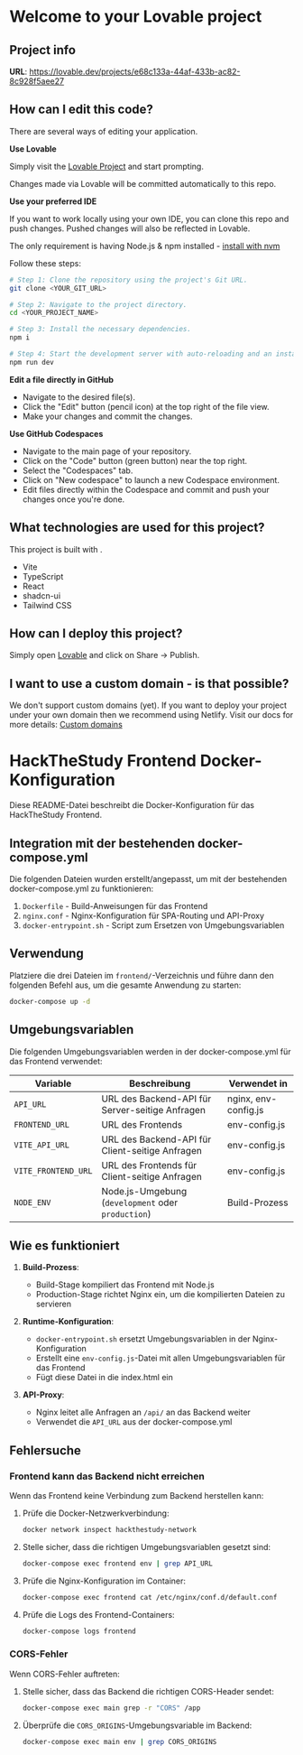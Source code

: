 # Welcome to your Lovable project

## Project info

**URL**: https://lovable.dev/projects/e68c133a-44af-433b-ac82-8c928f5aee27

## How can I edit this code?

There are several ways of editing your application.

**Use Lovable**

Simply visit the [Lovable Project](https://lovable.dev/projects/e68c133a-44af-433b-ac82-8c928f5aee27) and start prompting.

Changes made via Lovable will be committed automatically to this repo.

**Use your preferred IDE**

If you want to work locally using your own IDE, you can clone this repo and push changes. Pushed changes will also be reflected in Lovable.

The only requirement is having Node.js & npm installed - [install with nvm](https://github.com/nvm-sh/nvm#installing-and-updating)

Follow these steps:

```sh
# Step 1: Clone the repository using the project's Git URL.
git clone <YOUR_GIT_URL>

# Step 2: Navigate to the project directory.
cd <YOUR_PROJECT_NAME>

# Step 3: Install the necessary dependencies.
npm i

# Step 4: Start the development server with auto-reloading and an instant preview.
npm run dev
```

**Edit a file directly in GitHub**

- Navigate to the desired file(s).
- Click the "Edit" button (pencil icon) at the top right of the file view.
- Make your changes and commit the changes.

**Use GitHub Codespaces**

- Navigate to the main page of your repository.
- Click on the "Code" button (green button) near the top right.
- Select the "Codespaces" tab.
- Click on "New codespace" to launch a new Codespace environment.
- Edit files directly within the Codespace and commit and push your changes once you're done.

## What technologies are used for this project?

This project is built with .

- Vite
- TypeScript
- React
- shadcn-ui
- Tailwind CSS

## How can I deploy this project?

Simply open [Lovable](https://lovable.dev/projects/e68c133a-44af-433b-ac82-8c928f5aee27) and click on Share -> Publish.

## I want to use a custom domain - is that possible?

We don't support custom domains (yet). If you want to deploy your project under your own domain then we recommend using Netlify. Visit our docs for more details: [Custom domains](https://docs.lovable.dev/tips-tricks/custom-domain/)

# HackTheStudy Frontend Docker-Konfiguration

Diese README-Datei beschreibt die Docker-Konfiguration für das HackTheStudy Frontend.

## Integration mit der bestehenden docker-compose.yml

Die folgenden Dateien wurden erstellt/angepasst, um mit der bestehenden docker-compose.yml zu funktionieren:

1. `Dockerfile` - Build-Anweisungen für das Frontend
2. `nginx.conf` - Nginx-Konfiguration für SPA-Routing und API-Proxy
3. `docker-entrypoint.sh` - Script zum Ersetzen von Umgebungsvariablen

## Verwendung

Platziere die drei Dateien im `frontend/`-Verzeichnis und führe dann den folgenden Befehl aus, um die gesamte Anwendung zu starten:

```bash
docker-compose up -d
```

## Umgebungsvariablen

Die folgenden Umgebungsvariablen werden in der docker-compose.yml für das Frontend verwendet:

| Variable | Beschreibung | Verwendet in |
|----------|--------------|--------------|
| `API_URL` | URL des Backend-API für Server-seitige Anfragen | nginx, env-config.js |
| `FRONTEND_URL` | URL des Frontends | env-config.js |
| `VITE_API_URL` | URL des Backend-API für Client-seitige Anfragen | env-config.js |
| `VITE_FRONTEND_URL` | URL des Frontends für Client-seitige Anfragen | env-config.js |
| `NODE_ENV` | Node.js-Umgebung (`development` oder `production`) | Build-Prozess |

## Wie es funktioniert

1. **Build-Prozess**:
   - Build-Stage kompiliert das Frontend mit Node.js
   - Production-Stage richtet Nginx ein, um die kompilierten Dateien zu servieren

2. **Runtime-Konfiguration**:
   - `docker-entrypoint.sh` ersetzt Umgebungsvariablen in der Nginx-Konfiguration
   - Erstellt eine `env-config.js`-Datei mit allen Umgebungsvariablen für das Frontend
   - Fügt diese Datei in die index.html ein

3. **API-Proxy**:
   - Nginx leitet alle Anfragen an `/api/` an das Backend weiter
   - Verwendet die `API_URL` aus der docker-compose.yml

## Fehlersuche

### Frontend kann das Backend nicht erreichen

Wenn das Frontend keine Verbindung zum Backend herstellen kann:

1. Prüfe die Docker-Netzwerkverbindung:
   ```bash
   docker network inspect hackthestudy-network
   ```

2. Stelle sicher, dass die richtigen Umgebungsvariablen gesetzt sind:
   ```bash
   docker-compose exec frontend env | grep API_URL
   ```

3. Prüfe die Nginx-Konfiguration im Container:
   ```bash
   docker-compose exec frontend cat /etc/nginx/conf.d/default.conf
   ```

4. Prüfe die Logs des Frontend-Containers:
   ```bash
   docker-compose logs frontend
   ```

### CORS-Fehler

Wenn CORS-Fehler auftreten:

1. Stelle sicher, dass das Backend die richtigen CORS-Header sendet:
   ```bash
   docker-compose exec main grep -r "CORS" /app
   ```

2. Überprüfe die `CORS_ORIGINS`-Umgebungsvariable im Backend:
   ```bash
   docker-compose exec main env | grep CORS_ORIGINS
   ```
